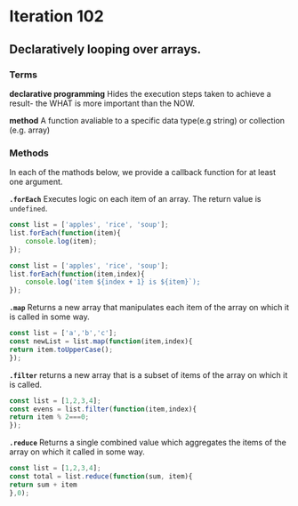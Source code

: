 # Iteration 102
## Declaratively looping over arrays. 

### Terms 
**declarative programming**
Hides the execution steps taken to achieve a result- the WHAT is more important than the NOW.


**method**
A function avaliable to a specific data type(e.g string) or collection (e.g. array)

### Methods 
In each of the mathods below, we provide a callback function for at least one argument. 

**`.forEach`**
Executes logic on each item of an array. The return value is `undefined`.
```Javascript
const list = ['apples', 'rice', 'soup'];
list.forEach(function(item){
    console.log(item);
});

const list = ['apples', 'rice', 'soup'];
list.forEach(function(item,index){
    console.log('item ${index + 1} is ${item}`);
});

```

**`.map`**
Returns a new array that manipulates each item of the array on which it is called in some way. 

```Javascript
const list = ['a','b','c'];
const newList = list.map(function(item,index){
return item.toUpperCase();
});
```

**`.filter`**
returns a new array that is a subset of items of the array on which it is called. 
```Javascript
const list = [1,2,3,4];
const evens = list.filter(function(item,index){
return item % 2===0;
});

```

**`.reduce`**
Returns a single combined value which aggregates the items of the array on which it called in some way. 

```Javascript
const list = [1,2,3,4];
const total = list.reduce(function(sum, item){
return sum + item
},0);
```